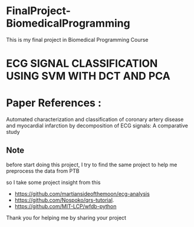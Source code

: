 # FinalProject-BiomedicalProgramming

This is my final project in Biomedical Programming Course

# ECG SIGNAL CLASSIFICATION USING SVM WITH DCT AND PCA

# Paper References :
Automated characterization and classification of coronary artery disease and myocardial infarction by decomposition of ECG signals: A comparative study


## Note

before start doing this project, I try to find the same project to help me preprocess the data from PTB

so I take some project insight from this 
- https://github.com/martiansideofthemoon/ecg-analysis 
- https://github.com/Nospoko/qrs-tutorial. 
- https://github.com/MIT-LCP/wfdb-python

Thank you for helping me by sharing your project